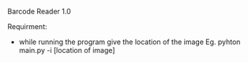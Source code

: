 Barcode Reader 1.0

Requirment:
* while running the program give the location of the image
Eg.
pyhton main.py -i [location of image]